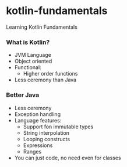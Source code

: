 # kotlin-fundamentals
Learning Kotlin Fundamentals

### What is Kotlin?
- JVM Language
- Object oriented
- Functional:
    - Higher order functions
- Less ceremony than Java

### Better Java
- Less ceremony
- Exception handling
- Language features:
    - Support fon immutable types
    - String interpolation
    - Looping constructs
    - Expressions
    - Ranges
- You can just code, no need even for classes
  
    
